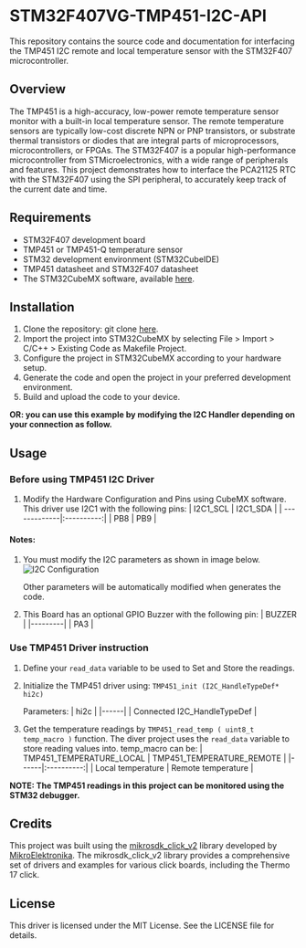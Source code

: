 # STM32F407VG-TMP451-I2C-API
This repository contains the source code and documentation for interfacing the TMP451 I2C remote and local temperature sensor with the STM32F407 microcontroller.

## Overview
The TMP451 is a high-accuracy, low-power remote temperature sensor monitor with a built-in local temperature sensor. The remote temperature sensors are typically low-cost discrete NPN or PNP transistors, or substrate thermal transistors or diodes that are integral parts of microprocessors, microcontrollers, or FPGAs. The STM32F407 is a popular high-performance microcontroller from STMicroelectronics, with a wide range of peripherals and features. This project demonstrates how to interface the PCA21125 RTC with the STM32F407 using the SPI peripheral, to accurately keep track of the current date and time.

## Requirements
* STM32F407 development board
* TMP451 or TMP451-Q temperature sensor
* STM32 development environment (STM32CubeIDE)
* TMP451 datasheet and STM32F407 datasheet
* The STM32CubeMX software, available [here](https://www.st.com/en/development-tools/stm32cubemx.html).

## Installation
1. Clone the repository:
git clone [here](https://github.com/Mahmoud-Sharabati/STM32F407VG-TMP451-I2C-API.git).
2. Import the project into STM32CubeMX by selecting File > Import > C/C++ > Existing Code as Makefile Project.
3. Configure the project in STM32CubeMX according to your hardware setup.
4. Generate the code and open the project in your preferred development environment.
5. Build and upload the code to your device.

**OR: you can use this example by modifying the I2C Handler depending on your connection as follow.**

## Usage

### Before using TMP451 I2C Driver
1. Modify the Hardware Configuration and Pins using CubeMX software.
    This driver use I2C1 with the following pins:
    | I2C1_SCL     | I2C1_SDA   |
    | -------------|:----------:|
    | PB8	   | PB9        |

#### Notes:																	
1. You must modify the I2C parameters as shown in image below.  
	![I2C Configuration](https://github.com/Mahmoud-Sharabati/STM32F407VG-TMP451-I2C-API/assets/16566502/8fd0a614-1fd2-4f49-b87f-adb840a621f8)
	 
	 Other parameters will be automatically modified when generates the code.

2. This Board has an optional GPIO Buzzer with the following pin:
   | BUZZER  |
   |---------|
   | PA3     |

 ### Use TMP451 Driver instruction
1. Define your `read_data` variable to be used to Set and Store the readings.

2. Initialize the TMP451 driver using: `TMP451_init (I2C_HandleTypeDef* hi2c)`

	Parameters:
   | hi2c |
   |------|
   | Connected I2C_HandleTypeDef |
   
3. Get the temperature readings by `TMP451_read_temp ( uint8_t temp_macro )` function. The diver project uses the `read_data` variable to store reading values into.
		temp_macro can be:
   | TMP451_TEMPERATURE_LOCAL | TMP451_TEMPERATURE_REMOTE |
   |------|:----------:|
   | Local temperature | Remote temperature |
   
**NOTE: The TMP451 readings in this project can be monitored using the STM32 debugger.**

## Credits
This project was built using the [mikrosdk_click_v2](https://github.com/MikroElektronika/mikrosdk_click_v2/tree/master/clicks/thermo17) library developed by [MikroElektronika](https://www.mikroe.com/). The mikrosdk_click_v2 library provides a comprehensive set of drivers and examples for various click boards, including the Thermo 17 click.

## License
This driver is licensed under the MIT License. See the LICENSE file for details.

